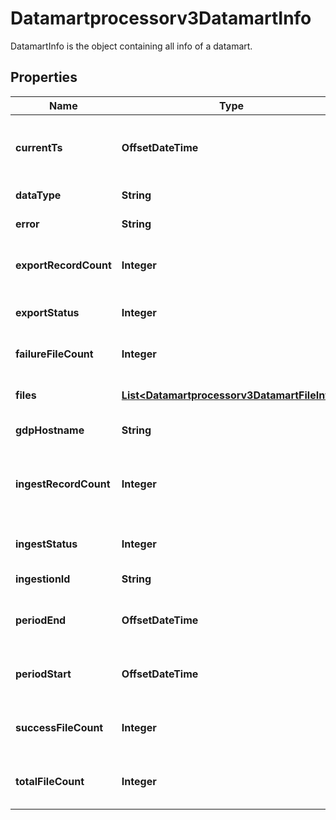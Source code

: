

# Datamartprocessorv3DatamartInfo

DatamartInfo is the object containing all info of a datamart.

## Properties

| Name | Type | Description | Notes |
|------------ | ------------- | ------------- | -------------|
|**currentTs** | **OffsetDateTime** | Timestamp in UTC when the entry was made. |  [optional] |
|**dataType** | **String** | Type of datamart. |  [optional] |
|**error** | **String** | Errors if any. |  [optional] |
|**exportRecordCount** | **Integer** | Total records exported from gdp. |  [optional] |
|**exportStatus** | **Integer** | Export status of datamart. |  [optional] |
|**failureFileCount** | **Integer** | Total failed files in a datamart. |  [optional] |
|**files** | [**List&lt;Datamartprocessorv3DatamartFileInfo&gt;**](Datamartprocessorv3DatamartFileInfo.md) | File info inside a datamart. |  [optional] |
|**gdpHostname** | **String** | GDP hostname. |  [optional] |
|**ingestRecordCount** | **Integer** | Total numbers of records ingested for this datamart. |  [optional] |
|**ingestStatus** | **Integer** | Ingest status of datamart. |  [optional] |
|**ingestionId** | **String** | Ingestion id. |  [optional] |
|**periodEnd** | **OffsetDateTime** | Wnding time period of data in datamart. |  [optional] |
|**periodStart** | **OffsetDateTime** | Starting time period of data in datamart. |  [optional] |
|**successFileCount** | **Integer** | Total successful files in a datamart. |  [optional] |
|**totalFileCount** | **Integer** | Total file count inside a datamart. |  [optional] |



